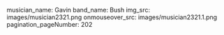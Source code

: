 musician_name: Gavin
band_name: Bush
img_src: images/musician2321.png
onmouseover_src: images/musician2321.1.png
pagination_pageNumber: 202